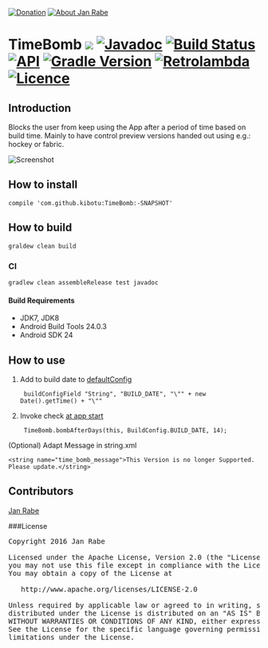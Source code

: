 [![Donation](https://img.shields.io/badge/donate-please-brightgreen.svg)](https://www.paypal.me/janrabe) [![About Jan Rabe](https://img.shields.io/badge/about-me-green.svg)](https://about.me/janrabe) 
# TimeBomb [![](https://jitpack.io/v/kibotu/TimeBomb.svg)](https://jitpack.io/#kibotu/TimeBomb) [![Javadoc](https://img.shields.io/badge/javadoc-SNAPSHOT-green.svg)](https://jitpack.io/com/github/kibotu/net.kibotu.timebomb/develop-SNAPSHOT/javadoc/index.html) [![Build Status](https://travis-ci.org/kibotu/TimeBomb.svg?branch=master)](https://travis-ci.org/kibotu/TimeBomb) [![API](https://img.shields.io/badge/API-15%2B-brightgreen.svg?style=flat)](https://android-arsenal.com/api?level=15)  [![Gradle Version](https://img.shields.io/badge/gradle-3.1-green.svg)](https://docs.gradle.org/current/release-notes) [![Retrolambda](https://img.shields.io/badge/java-8-green.svg)](https://github.com/evant/gradle-retrolambda) [![Licence](https://img.shields.io/badge/licence-Apache-blue.svg)](https://raw.githubusercontent.com/kibotu/BloodHound/master/LICENSE)

## Introduction

Blocks the user from keep using the App after a period of time based on build time. Mainly to have control preview versions handed out using e.g.: hockey or fabric.

![Screenshot](https://raw.githubusercontent.com/kibotu/TimeBomb/master/screenshot.png)

## How to install

    compile 'com.github.kibotu:TimeBomb:-SNAPSHOT'

## How to build

    graldew clean build
    
### CI 
    
    gradlew clean assembleRelease test javadoc
    
#### Build Requirements

- JDK7, JDK8
- Android Build Tools 24.0.3
- Android SDK 24 

## How to use

1. Add to build date to [defaultConfig](https://github.com/kibotu/TimeBomb/blob/master/app/build.gradle#L15) 

        buildConfigField "String", "BUILD_DATE", "\"" + new Date().getTime() + "\""

2. Invoke check [at app start](https://github.com/kibotu/TimeBomb/blob/master/app/src/main/java/net/kibotu/timebomb/app/MainActivity.java#L17)
   
        TimeBomb.bombAfterDays(this, BuildConfig.BUILD_DATE, 14);

(Optional) Adapt Message in string.xml 

    <string name="time_bomb_message">This Version is no longer Supported. Please update.</string>

## Contributors

[Jan Rabe](jan.rabe@kibotu.net)

###License
<pre>
Copyright 2016 Jan Rabe

Licensed under the Apache License, Version 2.0 (the "License");
you may not use this file except in compliance with the License.
You may obtain a copy of the License at

   http://www.apache.org/licenses/LICENSE-2.0

Unless required by applicable law or agreed to in writing, software
distributed under the License is distributed on an "AS IS" BASIS,
WITHOUT WARRANTIES OR CONDITIONS OF ANY KIND, either express or implied.
See the License for the specific language governing permissions and
limitations under the License.
</pre>